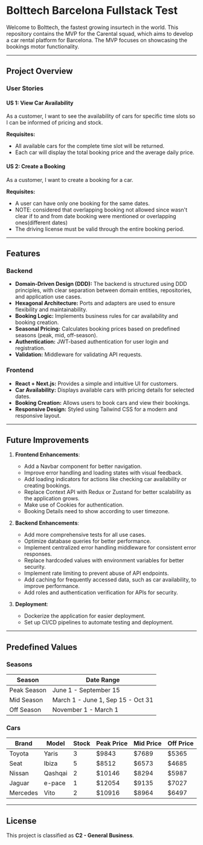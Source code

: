 # Bolttech Barcelona Fullstack Test

Welcome to Bolttech, the fastest growing insurtech in the world. This repository contains the MVP for the Carental squad, which aims to develop a car rental platform for Barcelona. The MVP focuses on showcasing the bookings motor functionality.

---

## Project Overview

### User Stories

#### US 1: View Car Availability
As a customer, I want to see the availability of cars for specific time slots so I can be informed of pricing and stock.

**Requisites:**
- All available cars for the complete time slot will be returned.
- Each car will display the total booking price and the average daily price.

#### US 2: Create a Booking
As a customer, I want to create a booking for a car.

**Requisites:**
- A user can have only one booking for the same dates.
- NOTE: considered that overlapping booking not allowed since wasn't clear if to and from date booking were mentioned or overlapping ones(different dates)
- The driving license must be valid through the entire booking period.

---

## Features

### Backend
- **Domain-Driven Design (DDD):** The backend is structured using DDD principles, with clear separation between domain entities, repositories, and application use cases.
- **Hexagonal Architecture:** Ports and adapters are used to ensure flexibility and maintainability.
- **Booking Logic:** Implements business rules for car availability and booking creation.
- **Seasonal Pricing:** Calculates booking prices based on predefined seasons (peak, mid, off-season).
- **Authentication:** JWT-based authentication for user login and registration.
- **Validation:** Middleware for validating API requests.

### Frontend
- **React + Next.js:** Provides a simple and intuitive UI for customers.
- **Car Availability:** Displays available cars with pricing details for selected dates.
- **Booking Creation:** Allows users to book cars and view their bookings.
- **Responsive Design:** Styled using Tailwind CSS for a modern and responsive layout.

---

## Future Improvements

1. **Frontend Enhancements**:
   - Add a Navbar component for better navigation.
   - Improve error handling and loading states with visual feedback.
   - Add loading indicators for actions like checking car availability or creating bookings.
   - Replace Context API with Redux or Zustand for better scalability as the application grows.
   - Make use of Cookies for authentication.
   - Booking Details need to show according to user timezone.

2. **Backend Enhancements**:
   - Add more comprehensive tests for all use cases.
   - Optimize database queries for better performance.
   - Implement centralized error handling middleware for consistent error responses.
   - Replace hardcoded values with environment variables for better security.
   - Implement rate limiting to prevent abuse of API endpoints.
   - Add caching for frequently accessed data, such as car availability, to improve performance.
   - Add roles and authentication verification for APIs for security.

3. **Deployment**:
   - Dockerize the application for easier deployment.
   - Set up CI/CD pipelines to automate testing and deployment.

---

## Predefined Values

### Seasons
| Season       | Date Range                     |
|--------------|--------------------------------|
| Peak Season  | June 1 - September 15         |
| Mid Season   | March 1 - June 1, Sep 15 - Oct 31 |
| Off Season   | November 1 - March 1          |

### Cars
| Brand     | Model      | Stock | Peak Price | Mid Price | Off Price |
|-----------|------------|-------|------------|-----------|-----------|
| Toyota    | Yaris      | 3     | $9843     | $7689    | $5365    |
| Seat      | Ibiza      | 5     | $8512     | $6573    | $4685    |
| Nissan    | Qashqai    | 2     | $10146    | $8294    | $5987    |
| Jaguar    | e-pace     | 1     | $12054    | $9135    | $7027    |
| Mercedes  | Vito       | 2     | $10916    | $8964    | $6497    |

---

## License

This project is classified as **C2 - General Business**.

